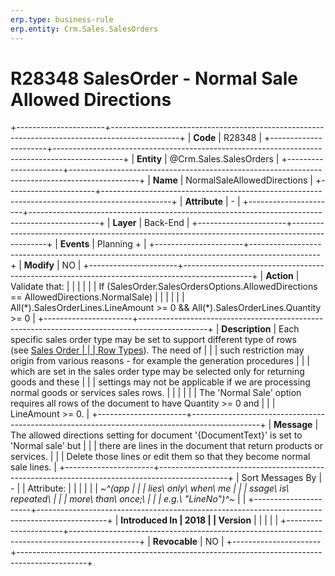 ```yaml
---
erp.type: business-rule
erp.entity: Crm.Sales.SalesOrders
---
```


# R28348 SalesOrder - Normal Sale Allowed Directions
+----------------------+-----------------------------------------------------------------------------------------------+
| **Code**             | R28348                                                                                        |
+----------------------+-----------------------------------------------------------------------------------------------+
| **Entity**           | @Crm.Sales.SalesOrders                                                                                    |
+----------------------+-----------------------------------------------------------------------------------------------+
| **Name**             | NormalSaleAllowedDirections                                                                   |
+----------------------+-----------------------------------------------------------------------------------------------+
| **Attribute**        | \-                                                                                            |
+----------------------+-----------------------------------------------------------------------------------------------+
| **Layer**            | Back-End                                                                                      |
+----------------------+-----------------------------------------------------------------------------------------------+
| **Events**           | Planning +                                                                                    |
+----------------------+-----------------------------------------------------------------------------------------------+
| **Modify**           | NO                                                                                            |
+----------------------+-----------------------------------------------------------------------------------------------+
| **Action**           | Validate that:                                                                                |
|                      |                                                                                               |
|                      | If (SalesOrder.SalesOrdersOptions.AllowedDirections == AllowedDirections.NormalSale)          |
|                      |                                                                                               |
|                      | All(\*).SalesOrderLines.LineAmount \>= 0 && All(\*).SalesOrderLines.Quantity \>= 0            |
+----------------------+-----------------------------------------------------------------------------------------------+
| **Description**      | Each specific sales order type may be set to support different type of rows (see [Sales Order |
|                      | Row Types](https://confluence.erp.net/display/techdoc/Sales+Order+Row+Types)). The need of    |
|                      | such restriction may origin from various reasons - for example the generation procedures      |
|                      | which are set in the sales order type may be selected only for returning goods and these      |
|                      | settings may not be applicable if we are processing normal goods or services sales rows.      |
|                      |                                                                                               |
|                      | The \'Normal Sale\' option requires all rows of the document to have Quantity \>= 0 and       |
|                      | LineAmount \>= 0.                                                                             |
+----------------------+-----------------------------------------------------------------------------------------------+
| **Message**          | The allowed directions setting for document \'{DocumentText}\' is set to \'Normal sale\' but  |
|                      | there are lines in the document that return products or services.                             |
|                      | Delete those lines or edit them so that they become normal sale lines.                        |
+----------------------+-----------------------------------------------------------------------------------------------+
| Sort Messages By     | \-                                                                                            |
| Attribute:           |                                                                                               |
|                      |                                                                                               |
| *~^(app              |                                                                                               |
| lies\ only\ when\ me |                                                                                               |
| ssage\ is\ repeated\ |                                                                                               |
|  more\ than\ once;\  |                                                                                               |
| e.g.\ \"LineNo\")^~* |                                                                                               |
+----------------------+-----------------------------------------------------------------------------------------------+
| **Introduced In      | 2018                                                                                          |
| Version**            |                                                                                               |
|                      |                                                                                               |
+----------------------+-----------------------------------------------------------------------------------------------+
| **Revocable**        | NO                                                                                            |
+----------------------+-----------------------------------------------------------------------------------------------+

  

  

  

